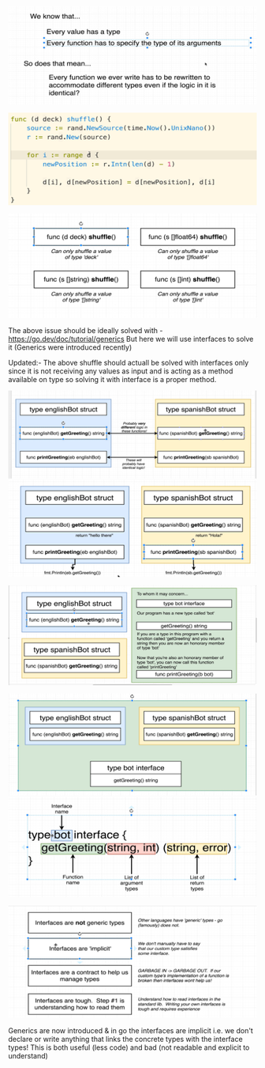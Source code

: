 ![alt text](image.png)

![alt text](image-1.png)

![alt text](image-2.png)

The above issue should be ideally solved with - https://go.dev/doc/tutorial/generics
But here we will use interfaces to solve it (Generics were introduced recently)

Updated:- The above shuffle should actuall be solved with interfaces only since it is not receiving any values as input and is acting as a method available on type so solving it with interface is a proper method.

![alt text](image-3.png)
![alt text](image-4.png)

![alt text](image-5.png)

![alt text](image-6.png)
![alt text](image-7.png)

![alt text](image-8.png)

Generics are now introduced & in go the interfaces are implicit i.e. we don't declare or write anything that links the concrete types with the interface types! This is both useful (less code) and bad (not readable and explicit to understand)